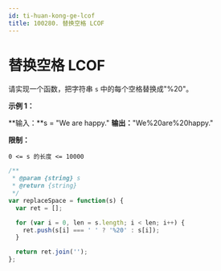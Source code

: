 ```yaml
---
id: ti-huan-kong-ge-lcof
title: 100280. 替换空格 LCOF
---
```


# 替换空格 LCOF

请实现一个函数，把字符串 `s` 中的每个空格替换成"%20"。



**示例 1：**

**输入：**s = "We are happy." **输出：**"We%20are%20happy."



**限制：**

`0 <= s 的长度 <= 10000`



```javascript
/**
 * @param {string} s
 * @return {string}
 */
var replaceSpace = function(s) {
  var ret = [];

  for (var i = 0, len = s.length; i < len; i++) {
    ret.push(s[i] === ' ' ? '%20' : s[i]);
  }

  return ret.join('');
};
```